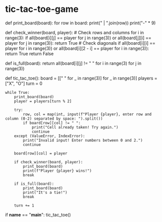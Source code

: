 # tic-tac-toe-game
def print_board(board):
    for row in board:
        print(" | ".join(row))
        print("-" * 9)

def check_winner(board, player):
    # Check rows and columns
    for i in range(3):
        if all(board[i][j] == player for j in range(3)) or all(board[j][i] == player for j in range(3)):
            return True
    # Check diagonals
    if all(board[i][i] == player for i in range(3)) or all(board[i][2 - i] == player for i in range(3)):
        return True
    return False

def is_full(board):
    return all(board[i][j] != " " for i in range(3) for j in range(3))

def tic_tac_toe():
    board = [[" " for _ in range(3)] for _ in range(3)]
    players = ["X", "O"]
    turn = 0
    
    while True:
        print_board(board)
        player = players[turn % 2]
        
        try:
            row, col = map(int, input(f"Player {player}, enter row and column (0-2) separated by space: ").split())
            if board[row][col] != " ":
                print("Cell already taken! Try again.")
                continue
        except (ValueError, IndexError):
            print("Invalid input! Enter numbers between 0 and 2.")
            continue
        
        board[row][col] = player
        
        if check_winner(board, player):
            print_board(board)
            print(f"Player {player} wins!")
            break
        
        if is_full(board):
            print_board(board)
            print("It's a tie!")
            break
        
        turn += 1

if __name__ == "__main__":
    tic_tac_toe()
